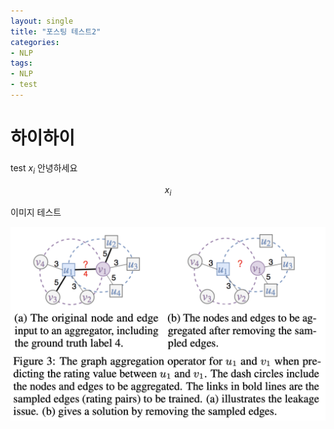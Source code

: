 ```yaml
---
layout: single
title: "포스팅 테스트2"
categories:
- NLP
tags:
- NLP
- test
---
```


# 하이하이 

test 
$x_i$
안녕하세요

$$x_i$$

이미지 테스트


![alt](assets/images/post_images/stargcn.png)
<!-- ![alt]({{ site.url }}{{ site.baseurl }}/assets/images/post_images/stargcn.png) -->

<!-- ![alt]({{ site.url }}{{ site.baseurl }}/assets/images/filename.jpg)/ -->

<!-- ![stargcn](assets/images/post_images/stargcn.png)



![](assets/images/post_images/stargcn.png) -->